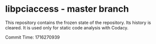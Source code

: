 # libpciaccess - master branch

This repository contains the frozen state of the repository.
Its history is cleared. It is used only for static code
analysis with Codacy.

Commit Time: 1716270939